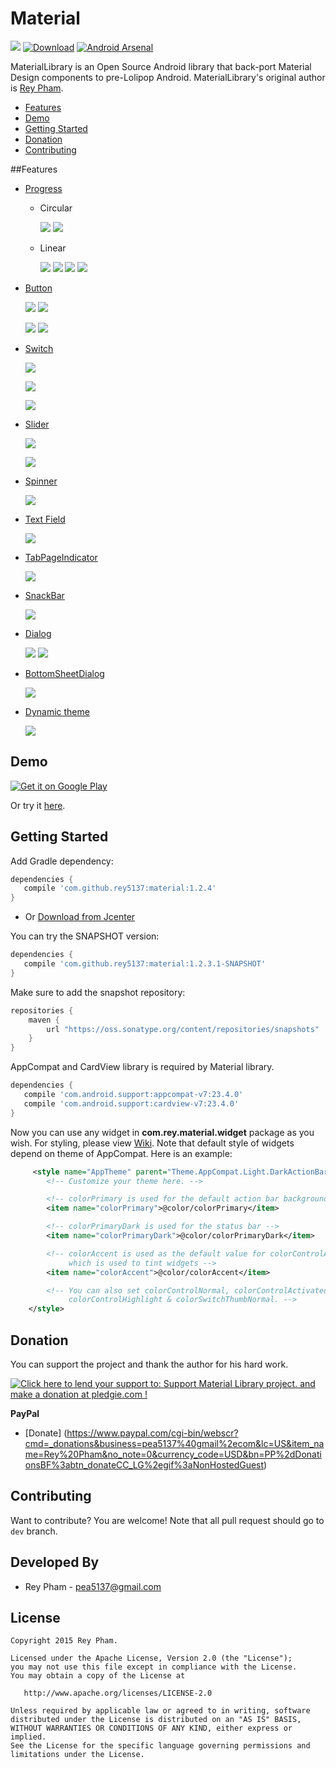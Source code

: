 Material
=====================

[![](https://jitpack.io/v/rey5137/material.svg)](https://jitpack.io/#rey5137/material) [![Download](https://api.bintray.com/packages/rey5137/maven/material/images/download.svg)](https://bintray.com/artifact/download/rey5137/maven/com/github/rey5137/material/1.2.4/material-1.2.4.aar)  [![Android Arsenal](https://img.shields.io/badge/Android%20Arsenal-Material-brightgreen.svg?style=flat)](http://android-arsenal.com/details/1/1685)

MaterialLibrary is an Open Source Android library that back-port Material Design components to pre-Lolipop Android. MaterialLibrary's original author is [Rey Pham](https://github.com/rey5137).

* [Features](#features)
* [Demo](#demo)
* [Getting Started](#getting-started)
* [Donation](#donation)
* [Contributing](#contributing)

##Features
- [Progress](https://github.com/rey5137/Material/wiki/Progress)
    - Circular
    
        ![](https://github.com/rey5137/Material/raw/master/image/progress_circular_indeterminate.gif) ![](https://github.com/rey5137/Material/raw/master/image/progress_circular_determinate.gif)
    - Linear

        ![](https://github.com/rey5137/Material/raw/master/image/progress_linear_indeterminate.gif) 
        ![](https://github.com/rey5137/Material/raw/master/image/progress_linear_determinate.gif)
        ![](https://github.com/rey5137/Material/raw/master/image/progress_linear_query.gif)
        ![](https://github.com/rey5137/Material/raw/master/image/progress_linear_buffer.gif)

- [Button](https://github.com/rey5137/Material/wiki/Button)
    
    ![](https://github.com/rey5137/Material/raw/master/image/button_raise_touch.gif) ![](https://github.com/rey5137/Material/raw/master/image/button_raise_wave.gif)

    ![](https://github.com/rey5137/Material/raw/master/image/fab_image.gif) ![](https://github.com/rey5137/Material/raw/master/image/fab_line.gif)   
     
- [Switch](https://github.com/rey5137/Material/wiki/Switch)

    ![](https://github.com/rey5137/Material/raw/master/image/cb.gif)

    ![](https://github.com/rey5137/Material/raw/master/image/rb.gif)

    ![](https://github.com/rey5137/Material/raw/master/image/switch.gif)

- [Slider](https://github.com/rey5137/Material/wiki/Slider)

    ![](https://github.com/rey5137/Material/raw/master/image/slider_continuous.gif)

    ![](https://github.com/rey5137/Material/raw/master/image/slider_discrete.gif)

- [Spinner](https://github.com/rey5137/Material/wiki/Spinner)
     
    ![](https://github.com/rey5137/Material/raw/master/image/spn.gif)

- [Text Field](https://github.com/rey5137/Material/wiki/Text-Field)

    ![](https://github.com/rey5137/Material/raw/master/image/textfield.gif)

- [TabPageIndicator](https://github.com/rey5137/Material/wiki/TabPageIndicator)
     
    ![](https://github.com/rey5137/Material/raw/master/image/tpi.gif)

- [SnackBar](https://github.com/rey5137/Material/wiki/SnackBar)
     
    ![](https://github.com/rey5137/Material/raw/master/image/snackbar.png)

- [Dialog](https://github.com/rey5137/Material/wiki/Dialog)

    ![](https://github.com/rey5137/Material/raw/master/image/dialog_3.png) ![](https://github.com/rey5137/Material/raw/master/image/dialog_4.png)

- [BottomSheetDialog](https://github.com/rey5137/Material/wiki/BottomSheet)
     
    ![](https://github.com/rey5137/Material/raw/master/image/bottomsheet.gif)

- [Dynamic theme](https://github.com/rey5137/Material/wiki/Theme)
     
    ![](https://github.com/rey5137/Material/raw/master/image/theme.gif)

## Demo

<a href="https://play.google.com/store/apps/details?id=com.rey.material.demo">
  <img alt="Get it on Google Play"
       src="https://developer.android.com/images/brand/en_generic_rgb_wo_60.png" />
</a>

Or try it [here](https://appetize.io/app/dxznk4bqkbzu6tr5qgrzpfhayc).

## Getting Started

Add Gradle dependency:

```gradle
dependencies {
   compile 'com.github.rey5137:material:1.2.4'
}
```

* Or
[Download from Jcenter](https://bintray.com/artifact/download/rey5137/maven/com/github/rey5137/material/1.2.4/material-1.2.4.aar)

You can try the SNAPSHOT version:

```gradle
dependencies {
   compile 'com.github.rey5137:material:1.2.3.1-SNAPSHOT'
}
```
Make sure to add the snapshot repository:

```gradle
repositories {
    maven {
        url "https://oss.sonatype.org/content/repositories/snapshots"
    }
}
```

AppCompat and CardView library is required by Material library.

```gradle
dependencies {
   compile 'com.android.support:appcompat-v7:23.4.0'
   compile 'com.android.support:cardview-v7:23.4.0'
}
```
Now you can use any widget in **com.rey.material.widget** package as you wish. For styling, please view [Wiki](https://github.com/rey5137/Material/wiki). Note that default style of widgets depend on theme of AppCompat. Here is an example:

```xml
     <style name="AppTheme" parent="Theme.AppCompat.Light.DarkActionBar">
        <!-- Customize your theme here. -->

        <!-- colorPrimary is used for the default action bar background -->
        <item name="colorPrimary">@color/colorPrimary</item>

        <!-- colorPrimaryDark is used for the status bar -->
        <item name="colorPrimaryDark">@color/colorPrimaryDark</item>

        <!-- colorAccent is used as the default value for colorControlActivated
             which is used to tint widgets -->
        <item name="colorAccent">@color/colorAccent</item>

        <!-- You can also set colorControlNormal, colorControlActivated
             colorControlHighlight & colorSwitchThumbNormal. -->
    </style>
```

## Donation
You can support the project and thank the author for his hard work.

<a href='https://pledgie.com/campaigns/28714'><img alt='Click here to lend your support to: Support Material Library project. and make a donation at pledgie.com !' src='https://pledgie.com/campaigns/28714.png?skin_name=chrome' border='0' ></a>

**PayPal**
- [Donate] (https://www.paypal.com/cgi-bin/webscr?cmd=_donations&business=pea5137%40gmail%2ecom&lc=US&item_name=Rey%20Pham&no_note=0&currency_code=USD&bn=PP%2dDonationsBF%3abtn_donateCC_LG%2egif%3aNonHostedGuest)

## Contributing
Want to contribute? You are welcome! 
Note that all pull request should go to `dev` branch.

Developed By
------------

* Rey Pham - <pea5137@gmail.com>


License
--------

    Copyright 2015 Rey Pham.

    Licensed under the Apache License, Version 2.0 (the "License");
    you may not use this file except in compliance with the License.
    You may obtain a copy of the License at

       http://www.apache.org/licenses/LICENSE-2.0

    Unless required by applicable law or agreed to in writing, software
    distributed under the License is distributed on an "AS IS" BASIS,
    WITHOUT WARRANTIES OR CONDITIONS OF ANY KIND, either express or implied.
    See the License for the specific language governing permissions and
    limitations under the License.
